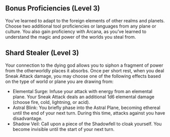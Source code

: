 ## Bonus Proficiencies (Level 3)

You’ve learned to adapt to the foreign elements of other realms and planets. Choose two additional tool proficiencies or languages from any plane or culture. You also gain proficiency with Arcana, as you’ve learned to understand the magic and power of the worlds you steal from.

## Shard Stealer (Level 3)
Your connection to the dying god allows you to siphon a fragment of power from the otherworldly places it absorbs. Once per short rest, when you deal Sneak Attack damage, you may choose one of the following effects based on the type of world or plane you are drawing from: 

- Elemental Surge: Infuse your attack with energy from an elemental plane. Your Sneak Attack deals an additional 1d6 elemental damage (choose fire, cold, lightning, or acid).
- Astral Blink: You briefly phase into the Astral Plane, becoming ethereal until the end of your next turn. During this time, attacks against you have disadvantage. 
- Shadow Veil: Call upon a piece of the Shadowfell to cloak yourself. You become invisible until the start of your next turn.